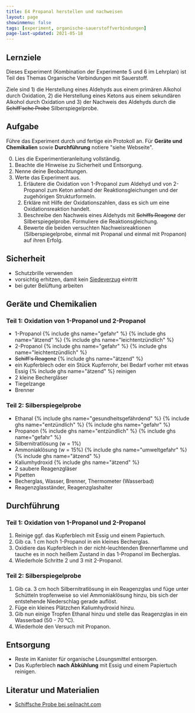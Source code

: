 ```yaml
---
title: E4 Propanal herstellen und nachweisen
layout: page
showinmenu: false
tags: [experiment, organische-sauerstoffverbindungen]
page-last-updated: 2021-05-18
---
```


## Lernziele

Dieses Experiment (Kombination der Experimente 5 und 6 im Lehrplan) ist Teil des Themas Organische Verbindungen mit Sauerstoff. 

Ziele sind 1) die Herstellung eines Aldehyds aus einem primären Alkohol durch Oxidation, 2) die Herstellung eines Ketons aus einem sekundären Alkohol durch Oxidation und 3) der Nachweis des Aldehyds durch die ~~Schiff'sche Probe~~ Silberspiegelprobe.

## Aufgabe

Führe das Experiment durch und fertige ein Protokoll an. Für **Geräte und Chemikalien** sowie **Durchführung** notiere "siehe Webseite".

0. Lies die Experimentieranleitung vollständig.
0. Beachte die Hinweise zu Sicherheit und Entsorgung.
1. Nenne deine Beobachtungen.
2. Werte das Experiment aus.
	1. Erläutere die Oxidation von 1-Propanol zum Aldehyd und von 2-Propanol zum Keton anhand der Reaktionsgleichungen und der zugehörigen Strukturformeln.
	2. Erkläre mit Hilfe der Oxidationszahlen, dass es sich um eine Oxidationsreaktion handelt.
	3. Beschreibe den Nachweis eines Aldehyds mit ~~Schiffs Reagenz~~ der Silberspiegelprobe. Formuliere die Reaktionsgleichung.
	4. Bewerte die beiden versuchten Nachweisreaktionen (Silberspiegelprobe, einmal mit Propanal und einmal mit Propanon) auf ihren Erfolg.

## Sicherheit

- Schutzbrille verwenden
- vorsichtig erhitzen, damit kein [Siedeverzug](https://www.youtube.com/watch?v=fKt-jPkmHG8) eintritt
- bei guter Belüftung arbeiten

## Geräte und Chemikalien

### Teil 1: Oxidation von 1-Propanol und 2-Propanol

- 1-Propanol {% include ghs name="gefahr" %} {% include ghs name="ätzend" %} {% include ghs name="leichtentzündlich" %}
- 2-Propanol {% include ghs name="gefahr" %} {% include ghs name="leichtentzündlich" %}
- ~~Schiff's Reagenz~~ {% include ghs name="ätzend" %}
- ein Kupferblech oder ein Stück Kupferrohr, bei Bedarf vorher mit etwas Essig {% include ghs name="ätzend" %} reinigen
- 2 kleine Bechergläser
- Tiegelzange
- Brenner

### Teil 2: Silberspiegelprobe

* Ethanal {% include ghs name="gesundheitsgefährdend" %} {% include ghs name="entzündlich" %} {% include ghs name="gefahr" %}
* Propanon {% include ghs name="entzündlich" %} {% include ghs name="gefahr" %}
* Silbernitratlösung (w = 1%)
* Ammoniaklösung (w = 15%) {% include ghs name="umweltgefahr" %} {% include ghs name="ätzend" %}
* Kaliumhydroxid {% include ghs name="ätzend" %}
* 2 saubere Reagenzgläser
* Pipetten
* Becherglas, Wasser, Brenner, Thermometer (Wasserbad)
* Reagenzglasständer, Reagenzglashalter


## Durchführung

### Teil 1: Oxidation von 1-Propanol und 2-Propanol

1. Reinige ggf. das Kupferblech mit Essig und einem Papiertuch.
2. Gib ca. 1 cm hoch 1-Propanol in ein kleines Becherglas.
3. Oxidiere das Kupferblech in der nicht-leuchtenden Brennerflamme und tauche es in noch heißem Zustand in das 1-Propanol im Becherglas.
4. Wiederhole Schritte 2 und 3 mit 2-Propanol.

### Teil 2: Silberspiegelprobe

1. Gib ca. 3 cm hoch Silbernitratlösung in ein Reagenzglas und füge unter Schütteln tropfenweise so viel Ammoniaklösung hinzu, bis sich der entstehende Niederschlag gerade auflöst.
2. Füge ein kleines Plätzchen Kaliumhydroxid hinzu.
3. Gib nun einige Tropfen Ethanal hinzu und stelle das Reagenzglas in ein Wasserbad (50 - 70 °C).
4. Wiederhole den Versuch mit Propanon.

## Entsorgung

- Reste im Kanister für organische Lösungsmittel entsorgen.
- Das Kupferblech **nach Abkühlung** mit Essig und einem Papiertuch reinigen.

## Literatur und Materialien

- [Schiffsche Probe bei seilnacht.com](https://www.seilnacht.com/Lexikon/orgschif.html)
